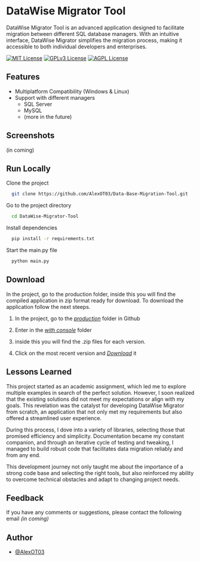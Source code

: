 
# DataWise Migrator Tool

DataWise Migrator Tool is an advanced application designed to facilitate migration between different SQL database managers. With an intuitive interface, DataWise Migrator simplifies the migration process, making it accessible to both individual developers and enterprises.

[![MIT License](https://img.shields.io/badge/License-MIT-green.svg)](https://choosealicense.com/licenses/mit/)
[![GPLv3 License](https://img.shields.io/badge/License-GPL%20v3-yellow.svg)](https://opensource.org/licenses/)
[![AGPL License](https://img.shields.io/badge/license-AGPL-blue.svg)](http://www.gnu.org/licenses/agpl-3.0)


## Features

- Multiplatform Compatibility (Windows & Linux)
- Support with different managers
    - SQL Server
    - MySQL
    - (more in the future)


## Screenshots

(in coming)


## Run Locally

Clone the project

```bash
  git clone https://github.com/AlexOT03/Data-Base-Migration-Tool.git
```

Go to the project directory

```bash
  cd DataWise-Migrator-Tool
```

Install dependencies

```bash
  pip install -r requirements.txt
```

Start the main.py file

```bash
  python main.py
```

## Download

In the project, go to the production folder, inside this you will find the compiled application in zip format ready for download.
To download the application follow the next steeps.

 1. In the project, go to the [_production_](https://github.com/AlexOT03/Data-Base-Migration-Tool/tree/master/production) folder in Github

 2. Enter in the [_with console_](https://github.com/AlexOT03/Data-Base-Migration-Tool/tree/master/production/with_console) folder

 3. inside this you will find the .zip files for each version.

 4. Click on the most recent version and [_Download_](https://github.com/AlexOT03/Data-Base-Migration-Tool/blob/master/production/with_console/DataWise_Migration_Tool-v0.0.5C.zip) it


## Lessons Learned

This project started as an academic assignment, which led me to explore multiple examples in search of the perfect solution. However, I soon realized that the existing solutions did not meet my expectations or align with my goals. This revelation was the catalyst for developing DataWise Migrator from scratch, an application that not only met my requirements but also offered a streamlined user experience.

During this process, I dove into a variety of libraries, selecting those that promised efficiency and simplicity. Documentation became my constant companion, and through an iterative cycle of testing and tweaking, I managed to build robust code that facilitates data migration reliably and from any end.

This development journey not only taught me about the importance of a strong code base and selecting the right tools, but also reinforced my ability to overcome technical obstacles and adapt to changing project needs.


## Feedback

If you have any comments or suggestions, please contact the following email _(in coming)_


## Author

- [@AlexOT03](https://github.com/AlexOT03)